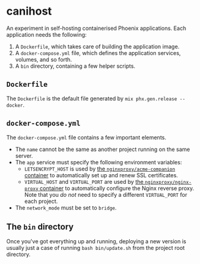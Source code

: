 # canihost

An experiment in self-hosting containerised Phoenix applications. Each application needs the following:

1. A `Dockerfile`, which takes care of building the application image.
2. A `docker-compose.yml` file, which defines the application services, volumes, and so forth.
3. A `bin` directory, containing a few helper scripts.

## `Dockerfile`
The `Dockerfile` is the default file generated by `mix phx.gen.release --docker`.

## `docker-compose.yml`
The `docker-compose.yml` file contains a few important elements.

- The `name` cannot be the same as another project running on the same server.
- The `app` service must specify the following environment variables:
  - `LETSENCRYPT_HOST` is used by [the `nginxproxy/acme-companion` container](https://github.com/nginx-proxy/acme-companion) to automatically set up and renew SSL certificates.
  - `VIRTUAL_HOST` and `VIRTUAL_PORT` are used by [the `nginxproxy/nginx-proxy` container](https://github.com/nginx-proxy/nginx-proxy) to automatically configure the Nginx reverse proxy. Note that you _do not_ need to specify a different `VIRTUAL_PORT` for each project.
- The `network_mode` must be set to `bridge`.

## The `bin` directory
Once you've got everything up and running, deploying a new version is usually just a case of running `bash bin/update.sh` from the project root directory.
